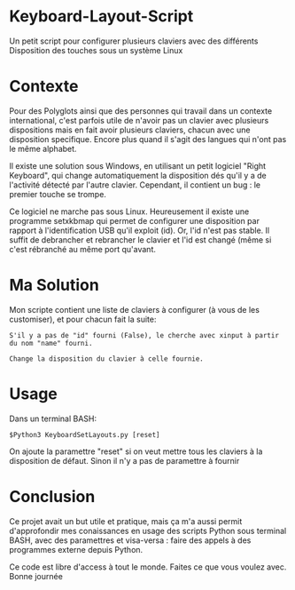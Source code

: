 # Keyboard-Layout-Script
Un petit script pour configurer plusieurs claviers avec des différents Disposition des touches sous un système Linux


# Contexte
Pour des Polyglots ainsi que des personnes qui travail dans un contexte international, c'est parfois utile de n'avoir pas un clavier avec plusieurs dispositions mais en fait avoir plusieurs claviers, chacun avec une disposition specifique. Encore plus quand il s'agit des langues qui n'ont pas le même alphabet.

Il existe une solution sous Windows, en utilisant un petit logiciel "Right Keyboard", qui change automatiquement la disposition dés qu'il y a de l'activité détecté par l'autre clavier. Cependant, il contient un bug : le premier touche se trompe.

Ce logiciel ne marche pas sous Linux. Heureusement il existe une programme setxkbmap qui permet de configurer une disposition par rapport à l'identification USB qu'il exploit (id). Or, l'id n'est pas stable. Il suffit de debrancher et rebrancher le clavier et l'id est changé (même si c'est rébranché au même port qu'avant.


# Ma Solution
Mon scripte contient une liste de claviers à configurer (à vous de les customiser), et pour chacun fait la suite:

	S'il y a pas de "id" fourni (False), le cherche avec xinput à partir du nom "name" fourni.

	Change la disposition du clavier à celle fournie.


# Usage
Dans un terminal BASH:

	$Python3 KeyboardSetLayouts.py [reset]

On ajoute la paramettre "reset" si on veut mettre tous les claviers à la disposition de défaut. Sinon il n'y a pas de paramettre à fournir


# Conclusion
Ce projet avait un but utile et pratique, mais ça m'a aussi permit d'approfondir mes conaissances en usage des scripts Python sous terminal BASH, avec des paramettres et visa-versa : faire des appels à des programmes externe depuis Python. 

Ce code est libre d'access à tout le monde. Faites ce que vous voulez avec.
Bonne journée
 
